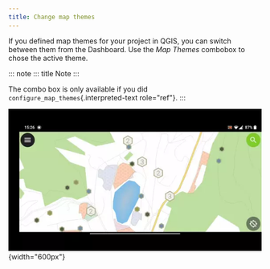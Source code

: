 ```yaml
---
title: Change map themes
---
```


If you defined map themes for your project in QGIS, you can switch
between them from the Dashboard. Use the *Map Themes* combobox to chose
the active theme.

::: note
::: title
Note
:::

The combo box is only available if you did
`configure_map_themes`{.interpreted-text role="ref"}.
:::

![](../assets/images/theme.webp){width="600px"}

